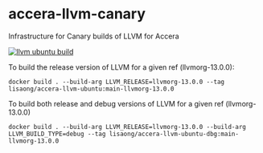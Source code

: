 # accera-llvm-canary
Infrastructure for Canary builds of LLVM for Accera

[![llvm ubuntu build](https://github.com/lisaong/accera-llvm-canary/actions/workflows/dockerbuild.yml/badge.svg)](https://github.com/lisaong/accera-llvm-canary/actions/workflows/dockerbuild.yml)

To build the release version of LLVM for a given ref (llvmorg-13.0.0):

```shell
docker build . --build-arg LLVM_RELEASE=llvmorg-13.0.0 --tag lisaong/accera-llvm-ubuntu:main-llvmorg-13.0.0
```

To build both release and debug versions of LLVM for a given ref (llvmorg-13.0.0)

```shell
docker build . --build-arg LLVM_RELEASE=llvmorg-13.0.0 --build-arg LLVM_BUILD_TYPE=debug --tag lisaong/accera-llvm-ubuntu-dbg:main-llvmorg-13.0.0
```